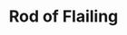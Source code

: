 ---
title: "Rod of Flailing"

item:
  aura: "Moderate enchantment"
  casterLevel: "9th"
  prerequisites:
    feats: ["{% feat_link craft-rod %}", "{% feat_link craft-magic-arms-and-armor %}"]
    spells: ["{% spell_link bless %}"]
    special: []
  marketPrice: 50000
  description: |
    Upon the command of its possessor, the rod activates, changing from a normal-seeming rod to a _+3 dire flail_. The dire flail is a double weapon, which means that each of the weapon's heads can be used to attack. The wielder can gain an extra attack (with the second head) at the cost of making all attacks at a -2 penalty (as if she had the Two-Weapon Fighting feat).

    Once per day the wielder can use a free action to cause the rod to grant her a +4 deflection bonus to Armor Class and a +4 resistance bonus on saving throws for 10 minutes. The rod need not be in weapon form to grant this benefit.

    Transforming it into a weapon or back into a rod is a move action.
---
